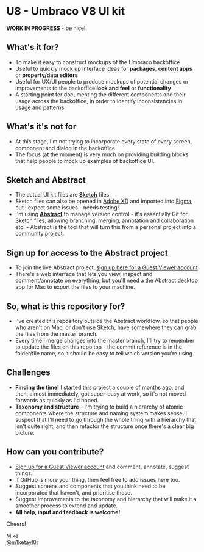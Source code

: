 # U8 - Umbraco V8 UI kit

**WORK IN PROGRESS** - be nice!


## What's it for?

* To make it easy to construct mockups of the Umbraco backoffice
* Useful to quickly mock up interface ideas for **packages**, **content apps** or **property/data editors**
* Useful for UX/UI people to produce mockups of potential changes or improvements to the backoffice **look and feel** or **functionality**
* A starting point for documenting the different components and their usage across the backoffice, in order to identify inconsistencies in usage and patterns


## What's it's not for

* At this stage, I'm not trying to incorporate every state of every screen, component and dialog in the backoffice.
* The focus (at the moment) is very much on providing building blocks that help people to mock up examples of backoffice UI.


## Sketch and Abstract

* The actual UI kit files are **[Sketch](https://www.sketch.com)** files
* Sketch files can also be opened in [Adobe XD](https://www.adobe.com/uk/products/xd.html) and imported into [Figma](https://www.figma.com), but I expect some issues - needs testing!
* I'm using **[Abstract](https://www.abstract.com)** to manage version control - it's essentially Git for Sketch files, allowing branching, merging, annotation and collaboration etc. - Abstract is the tool that will turn this from a personal project into a community project.


## Sign up for access to the Abstract project

* To join the live Abstract project, [sign up here for a Guest Viewer account](https://app.goabstract.com/invitations/0ffb4ad2fa537a525320852cb403b755e8a1498544c0c6eb8c5c28e1bb406ced)
* There's a web interface that lets you view, inspect and comment/annotate on everything, but you'll need a the Abstract desktop app for Mac to export the files to your machine.


## So, what is this repository for?

* I've created this repository outside the Abstract workflow, so that people who aren't on Mac, or don't use Sketch, have somewhere they can grab the files from the master branch.
* Every time I merge changes into the master branch, I'll try to remember to update the files on this repo too - the commit reference is in the folder/file name, so it should be easy to tell which version you're using.


## Challenges

* **Finding the time!** I started this project a couple of months ago, and then, almost immediately, got super-busy at work, so it's not moved forwards as quickly as I'd hoped.
* **Taxonomy and structure** - I'm trying to build a hierarchy of atomic components where the structure and naming system makes sense. I suspect that I'll need to go through the whole thing with a hierarchy that isn't quite right, and then refactor the structure once there's a clear big picture.


## How can you contribute?

* [Sign up for a Guest Viewer account](https://app.goabstract.com/invitations/0ffb4ad2fa537a525320852cb403b755e8a1498544c0c6eb8c5c28e1bb406ced) and comment, annotate, suggest things.
* If GitHub is more your thing, then feel free to add issues here too.
* Suggest screens and components that you think need to be incorporated that haven't, and prioritise those.
* Suggest improvements to the taxonomy and hierarchy that will make it a smoother process to extend and update.
* **All help, input and feedback is welcome!**


Cheers!    

Mike    
[@m1ketayl0r](https://twitter.com/m1ketayl0r)